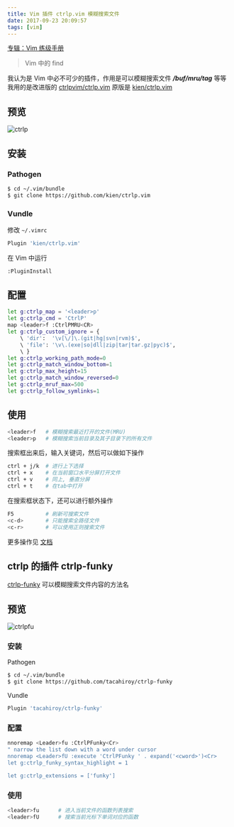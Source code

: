```yaml
---
title: Vim 插件 ctrlp.vim 模糊搜索文件
date: 2017-09-23 20:09:57
tags: [vim]
---
```


[专辑：Vim 练级手册](/vim)

> Vim 中的 find

<!-- more -->
<!-- toc -->
我认为是 Vim 中必不可少的插件，作用是可以模糊搜索文件 ***/buf/mru/tag*** 等等
我用的是改进版的 [ctrlpvim/ctrlp.vim](https://github.com/ctrlpvim/ctrlp.vim) 原版是 [kien/ctrlp.vim](https://github.com/kien/ctrlp.vim)

## 预览
![ctrlp](/images/ctrlp.gif)

## 安装
### Pathogen
```bash
$ cd ~/.vim/bundle
$ git clone https://github.com/kien/ctrlp.vim
```

### Vundle
修改 `~/.vimrc`
```bash
Plugin 'kien/ctrlp.vim'
```
在 Vim 中运行
```bash
:PluginInstall
```

## 配置
```bash
let g:ctrlp_map = '<leader>p'
let g:ctrlp_cmd = 'CtrlP'
map <leader>f :CtrlPMRU<CR>
let g:ctrlp_custom_ignore = {
    \ 'dir':  '\v[\/]\.(git|hg|svn|rvm)$',
    \ 'file': '\v\.(exe|so|dll|zip|tar|tar.gz|pyc)$',
    \ }
let g:ctrlp_working_path_mode=0
let g:ctrlp_match_window_bottom=1
let g:ctrlp_max_height=15
let g:ctrlp_match_window_reversed=0
let g:ctrlp_mruf_max=500
let g:ctrlp_follow_symlinks=1
```

## 使用
```bash
<leader>f   # 模糊搜索最近打开的文件(MRU)
<leader>p   # 模糊搜索当前目录及其子目录下的所有文件
```
搜索框出来后，输入关键词，然后可以做如下操作
```bash
ctrl + j/k  # 进行上下选择
ctrl + x    # 在当前窗口水平分屏打开文件
ctrl + v    # 同上, 垂直分屏
ctrl + t    # 在tab中打开
```
在搜索框状态下，还可以进行额外操作
```bash
F5          # 刷新可搜索文件
<c-d>       # 只能搜索全路径文件
<c-r>       # 可以使用正则搜索文件
```
更多操作见 [文档](https://github.com/ctrlpvim/ctrlp.vim#basic-usage)

## ctrlp 的插件 ctrlp-funky
[ctrlp-funky](https://github.com/tacahiroy/ctrlp-funky) 可以模糊搜索文件内容的方法名

## 预览
![ctrlpfu](/images/ctrlpfu.gif)

### 安装
Pathogen
```bash
$ cd ~/.vim/bundle
$ git clone https://github.com/tacahiroy/ctrlp-funky
```
Vundle
```bash
Plugin 'tacahiroy/ctrlp-funky'
```

### 配置
```bash
nnoremap <Leader>fu :CtrlPFunky<Cr>
" narrow the list down with a word under cursor
nnoremap <Leader>fU :execute 'CtrlPFunky ' . expand('<cword>')<Cr>
let g:ctrlp_funky_syntax_highlight = 1

let g:ctrlp_extensions = ['funky']
```

### 使用
```bash
<leader>fu      # 进入当前文件的函数列表搜索
<leader>fU      # 搜索当前光标下单词对应的函数
```
